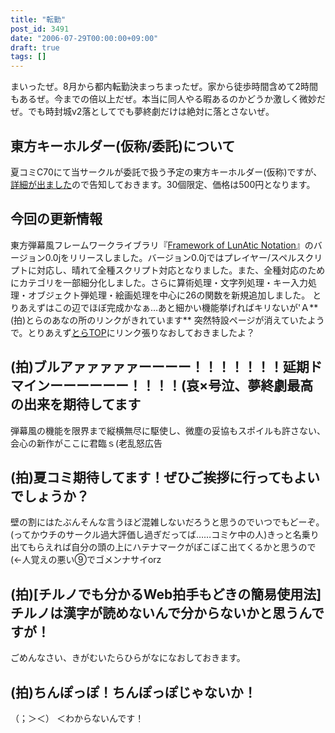 ```yaml
---
title: "転勤"
post_id: 3491
date: "2006-07-29T00:00:00+09:00"
draft: true
tags: []
---
```



まいったぜ。8月から都内転勤決まっちまったぜ。家から徒歩時間含めて2時間もあるぜ。今までの倍以上だぜ。本当に同人やる暇あるのかどうか激しく微妙だぜ。でも時封城v2落としてでも夢終劇だけは絶対に落とさないぜ。
## 東方キーホルダー(仮称/委託)について
夏コミC70にて当サークルが委託で扱う予定の東方キーホルダー(仮称)ですが、[詳細が出ました](http://hal900.gotdns.com/HAL900page/goods/goods.html)ので告知しておきます。30個限定、価格は500円となります。
## 今回の更新情報
東方弾幕風フレームワークライブラリ『[Framework of LunAtic Notation](https://danmaq.com/tag/flan)』のバージョン0.0jをリリースしました。バージョン0.0jではプレイヤー/スペルスクリプトに対応し、晴れて全種スクリプト対応となりました。また、全種対応のためにカテゴリを一部細分化しました。さらに算術処理・文字列処理・キー入力処理・オブジェクト弾処理・絵画処理を中心に26の関数を新規追加しました。 とりあえずはこの辺でほぼ完成かなぁ…あと細かい機能挙げればキリないが'Ａ**(拍)とらのあなの所のリンクがきれています** 突然特設ページが消えていたようで。とりあえず[とらTOP](http://www.toranoana.jp/)にリンク張りなおしておきましたよ？
## (拍)ブルアァァァァァーーーー！！！！！！！延期ドマインーーーーーー！！！！(哀×号泣、夢終劇最高の出来を期待してます
弾幕風の機能を限界まで縦横無尽に駆使し、微塵の妥協もスポイルも許さない、会心の新作がここに君臨ｓ(老乱怒広告
## (拍)夏コミ期待してます！ぜひご挨拶に行ってもよいでしょうか？
壁の割にはたぶんそんな言うほど混雑しないだろうと思うのでいつでもどーぞ。(ってかウチのサークル過大評価し過ぎだってば……コミケ中の人)きっと名乗り出てもらえれば自分の頭の上にハテナマークがぽこぽこ出てくるかと思うので(←人覚えの悪い⑨でゴメンナサイorz
## (拍)[チルノでも分かるWeb拍手もどきの簡易使用法]チルノは漢字が読めないんで分からないかと思うんですが！
ごめんなさい、きがむいたらひらがなになおしておきます。
## (拍)ちんぽっぽ！ちんぽっぽじゃないか！
（；＞＜） ＜わからないんです！
